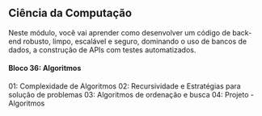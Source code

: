 ## Ciência da Computação

Neste módulo, você vai aprender como desenvolver um código de back-end robusto, limpo, escalável e seguro, dominando o uso de bancos de dados, a construção de APIs com testes automatizados.

#### Bloco 36: Algoritmos

01: Complexidade de Algoritmos
02: Recursividade e Estratégias para solução de problemas
03: Algoritmos de ordenação e busca
04: Projeto - Algoritmos
